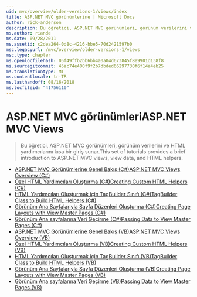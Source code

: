 ```yaml
---
uid: mvc/overview/older-versions-1/views/index
title: ASP.NET MVC görünümlerine | Microsoft Docs
author: rick-anderson
description: Bu öğretici, ASP.NET MVC görünümleri, görünüm verilerini ve HTML yardımcılarını kısa bir giriş sunar.
ms.author: riande
ms.date: 09/28/2011
ms.assetid: c2dea264-0d8c-4216-bbe5-70d2421597b0
msc.legacyurl: /mvc/overview/older-versions-1/views
msc.type: chapter
ms.openlocfilehash: 05f49ffb2bb6bb4a0a04d673845f8e9901d138f8
ms.sourcegitcommit: 45ac74e400f9f2b7dbded66297730f6f14a4eb25
ms.translationtype: MT
ms.contentlocale: tr-TR
ms.lasthandoff: 08/16/2018
ms.locfileid: "41756110"
---
```

<a name="aspnet-mvc-views"></a><span data-ttu-id="37bbe-103">ASP.NET MVC görünümleri</span><span class="sxs-lookup"><span data-stu-id="37bbe-103">ASP.NET MVC Views</span></span>
====================
> <span data-ttu-id="37bbe-104">Bu öğretici, ASP.NET MVC görünümleri, görünüm verilerini ve HTML yardımcılarını kısa bir giriş sunar.</span><span class="sxs-lookup"><span data-stu-id="37bbe-104">This set of tutorials provides a brief introduction to ASP.NET MVC views, view data, and HTML helpers.</span></span>


- [<span data-ttu-id="37bbe-105">ASP.NET MVC Görünümlerine Genel Bakış (C#)</span><span class="sxs-lookup"><span data-stu-id="37bbe-105">ASP.NET MVC Views Overview (C#)</span></span>](asp-net-mvc-views-overview-cs.md)
- [<span data-ttu-id="37bbe-106">Özel HTML Yardımcıları Oluşturma (C#)</span><span class="sxs-lookup"><span data-stu-id="37bbe-106">Creating Custom HTML Helpers (C#)</span></span>](creating-custom-html-helpers-cs.md)
- [<span data-ttu-id="37bbe-107">HTML Yardımcıları Oluşturmak için TagBuilder Sınıfı (C#)</span><span class="sxs-lookup"><span data-stu-id="37bbe-107">TagBuilder Class to Build HTML Helpers (C#)</span></span>](using-the-tagbuilder-class-to-build-html-helpers-cs.md)
- [<span data-ttu-id="37bbe-108">Görünüm Ana Sayfalarıyla Sayfa Düzenleri Oluşturma (C#)</span><span class="sxs-lookup"><span data-stu-id="37bbe-108">Creating Page Layouts with View Master Pages (C#)</span></span>](creating-page-layouts-with-view-master-pages-cs.md)
- [<span data-ttu-id="37bbe-109">Görünüm Ana sayfalarına Veri Geçirme (C#)</span><span class="sxs-lookup"><span data-stu-id="37bbe-109">Passing Data to View Master Pages (C#)</span></span>](passing-data-to-view-master-pages-cs.md)
- [<span data-ttu-id="37bbe-110">ASP.NET MVC Görünümlerine Genel Bakış (VB)</span><span class="sxs-lookup"><span data-stu-id="37bbe-110">ASP.NET MVC Views Overview (VB)</span></span>](asp-net-mvc-views-overview-vb.md)
- [<span data-ttu-id="37bbe-111">Özel HTML Yardımcıları Oluşturma (VB)</span><span class="sxs-lookup"><span data-stu-id="37bbe-111">Creating Custom HTML Helpers (VB)</span></span>](creating-custom-html-helpers-vb.md)
- [<span data-ttu-id="37bbe-112">HTML Yardımcıları Oluşturmak için TagBuilder Sınıfı (VB)</span><span class="sxs-lookup"><span data-stu-id="37bbe-112">TagBuilder Class to Build HTML Helpers (VB)</span></span>](using-the-tagbuilder-class-to-build-html-helpers-vb.md)
- [<span data-ttu-id="37bbe-113">Görünüm Ana Sayfalarıyla Sayfa Düzenleri Oluşturma (VB)</span><span class="sxs-lookup"><span data-stu-id="37bbe-113">Creating Page Layouts with View Master Pages (VB)</span></span>](creating-page-layouts-with-view-master-pages-vb.md)
- [<span data-ttu-id="37bbe-114">Görünüm Ana sayfalarına Veri Geçirme (VB)</span><span class="sxs-lookup"><span data-stu-id="37bbe-114">Passing Data to View Master Pages (VB)</span></span>](passing-data-to-view-master-pages-vb.md)
